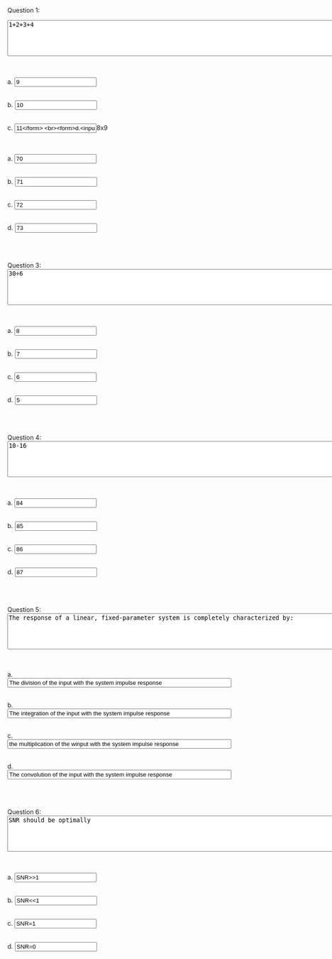

Question 1:
<form>
<textarea rows="5" cols="100">1+2+3+4</textarea>
</form>
<br>
<br>
<form>
a.
<input type="text" value="9">
</form> 
<br>
<form>
b.
<input type="text" value="10">
</form> 
<br>
<form>
c.
<input type="text" value="11
</form> 
<br>
<form>
d.
<input type="text" value="12
</form>
<br>
<form>
<br>
<br>
<br>
Question 2:
<form>
<textarea rows="5" cols="100">8x9</textarea>
</form>
<br>
<br>
<form>
a.
<input type="text" value="70">
</form> 
<br>
<form>
b.
<input type="text" value="71">
</form> 
<br>
<form>
c.
<input type="text" value="72">
</form> 
<br>
<form>
d.
<input type="text" value="73">
</form>
<br>
<br>
<br>
Question 3:
<form>
<textarea rows="5" cols="100">30÷6</textarea>
</form>
<br>
<br>
<form>
a.
<input type="text" value="8">
</form> 
<br>
<form>
b.
<input type="text" value="7">
</form> 
<br>
<form>
c.
<input type="text" value="6">
</form> 
<br>
<form>
d.
<input type="text" value="5">
</form>
<br>
<br>
<br>
Question 4:
<form>
<textarea rows="5" cols="100">10-16</textarea>
</form>
<br>
<br>
<form>
a.
<input type="text" value="84">
</form> 
<br>
<form>
b.
<input type="text" value="85">
</form> 
<br>
<form>
c.
<input type="text" value="86">
</form> 
<br>
<form>
d.
<input type="text" value="87">
</form>
<br>
<br>
<br>
Question 5:
<form>
<textarea rows="5" cols="100">The response of a linear, fixed-parameter system is completely characterized by:</textarea>
</form>
<br>
<br>
<form>
a.
<input type="text" size="60" value="The division of the input with the system impulse response">
</form> 
<br>
<form>
b.
<input type="text" size="60" value="The integration of the input with the system impulse response">
</form> 
<br>
<form>
c.
<input type="text" size="60" value="the multiplication of the winput with the system impulse response">
</form> 
<br>
<form>
d.
<input type="text" size="60" value="The convolution of the input with the system impulse response">
</form>
<br>
<br>
<br>
Question 6:
<form>
<textarea rows="5" cols="100">SNR should be optimally</textarea>
</form>
<br>
<br>
<form>
a.
<input type="text" value="SNR>>1">
</form> 
<br>
<form>
b.
<input type="text" value="SNR<<1">
</form> 
<br>
<form>
c.
<input type="text" value="SNR=1">
</form> 
<br>
<form>
d.
<input type="text" value="SNR=0">
</form>
<br>
